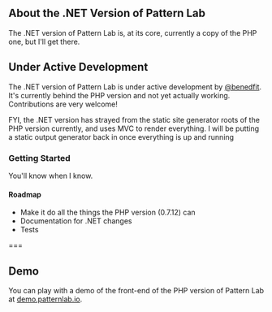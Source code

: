 ## About the .NET Version of Pattern Lab

The .NET version of Pattern Lab is, at its core, currently a copy of the PHP one, but I'll get there.

## Under Active Development

The .NET version of Pattern Lab is under active development by [@benedfit](https://twitter.com/benedfit). It's currently behind the PHP version and not yet actually working. Contributions are very welcome!

FYI, the .NET version has strayed from the static site generator roots of the PHP version currently, and uses MVC to render everything. I will be putting a static output generator back in once everything is up and running

### Getting Started

You'll know when I know.

#### Roadmap
* Make it do all the things the PHP version (0.7.12) can
* Documentation for .NET changes
* Tests

===

## Demo

You can play with a demo of the front-end of the PHP version of Pattern Lab at [demo.patternlab.io](http://demo.patternlab.io/).

